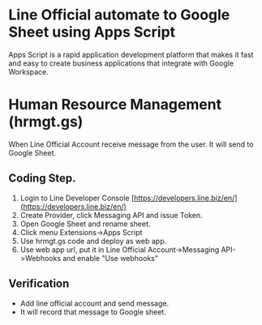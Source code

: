 # Line Official automate to Google Sheet using Apps Script

Apps Script is a rapid application development platform that makes it fast and easy to create business applications that integrate with Google Workspace. 

# Human Resource Management (hrmgt.gs)
When Line Official Account receive message from the user.
It will send to Google Sheet.

## Coding Step.
1. Login to Line Developer Console [https://developers.line.biz/en/](https://developers.line.biz/en/)
2. Create Provider, click Messaging API and issue Token.
3. Open Google Sheet and rename sheet.
4. Click menu Extensions->Apps Script
5. Use hrmgt.gs code and deploy as web app.
6. Use web app url, put it in Line Official Account->Messaging API->Webhooks and enable "Use webhooks"

## Verification
- Add line official account and send message.
- It will record that message to Google sheet.
